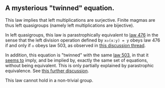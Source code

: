## A mysterious "twinned" equation.

This law implies that left multiplications are surjective.  Finite magmas are thus left quasigroups (namely left multiplications are bijective).

In left quasigroups, this law is parastrophically equivalent to [law 476](https://teorth.github.io/equational_theories/implications/?476) in the sense that the left division operation defined by `x◇(x:y) = y` obeys law 476 if and only if `◇` obeys law 503, as observed in [this discussion thread](https://leanprover.zulipchat.com/#narrow/channel/458659-Equational/topic/Austin.20pairs/near/483169215).

In addition, this equation is "twinned" with the same [law 503](https://teorth.github.io/equational_theories/implications/?503), in that it [seems to](https://leanprover.zulipchat.com/#narrow/stream/458659-Equational/topic/Numerical.20coincidence.3A.20476.20~.20503) imply, and be implied by, exactly the same set of equations, without being equivalent.  This is only partially explained by parastrophic equivalence.  See [this further discussion](https://leanprover.zulipchat.com/#narrow/channel/458659-Equational/topic/Twin.20pairs.20of.20equations).

This law cannot hold in a non-trivial group.
